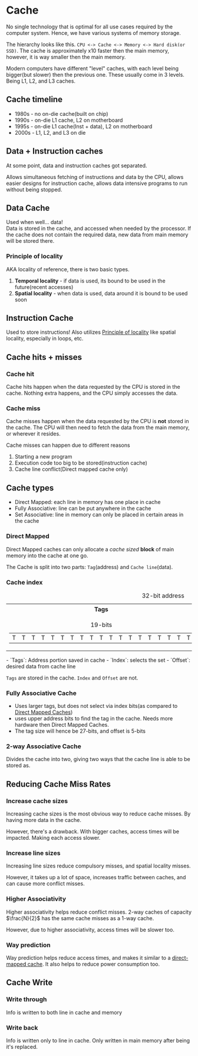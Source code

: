 # Cache
No single technology that is optimal for all use cases required by the computer system. Hence, we have various systems of memory storage.

The hierarchy looks like this. `CPU <-> Cache <-> Memory <-> Hard disk(or SSD)`. The cache is approximately x10 faster then the main memory, however, it is way smaller then the main memory.

Modern computers have different "level" caches, with each level being bigger(but slower) then the previous one. These usually come in 3 levels. Being L1, L2, and L3 caches.

## Cache timeline
- 1980s - no on-die cache(built on chip)
- 1990s - on-die L1 cache, L2 on motherboard
- 1995s - on-die L1 cache(Inst + data), L2 on motherboard
- 2000s - L1, L2, and L3 on die

## Data + Instruction caches
At some point, data and instruction caches got separated.

Allows simultaneous fetching of instructions and data by the CPU,
allows easier designs for instruction cache,
allows data intensive programs to run without being stopped.

## Data Cache
Used when well... data! \
Data is stored in the cache, and accessed when needed by the processor. If the cache does not contain the required data, new data from main memory will be stored there.

### Principle of locality
AKA locality of reference, there is two basic types.

1. **Temporal locality** - if data is used, its bound to be used in the future(recent accesses)
2. **Spatial locality** - when data is used, data around it is bound to be used soon

## Instruction Cache
Used to store instructions! Also utilizes [Principle of locality](#Principle%20of%20locality) like spatial locality, especially in loops, etc.

## Cache hits + misses
### Cache hit
Cache hits happen when the data requested by the CPU is stored in the cache.
Nothing extra happens, and the CPU simply accesses the data.
### Cache miss
Cache misses happen when the data requested by the CPU is **not** stored in the cache.
The CPU will then need to fetch the data from the main memory, or wherever it resides.

Cache misses can happen due to different reasons
1. Starting a new program
2. Execution code too big to be stored(instruction cache)
3. Cache line conflict(Direct mapped cache only)

## Cache types
- Direct Mapped: each line in memory has one place in cache
- Fully Associative: line can be put anywhere in the cache
- Set Associative: line in memory can only be placed in certain areas in the cache
### Direct Mapped
Direct Mapped caches can only allocate a *cache sized* **block** of main memory into the cache at one go.

The Cache is split into two parts: `Tag`(address) and `Cache line`(data).
### Cache index
<!-- I might have to redo this table -->
<table>
<caption>32-bit address</caption>
<tr>
<th>Tags</th>
<th>Index</th>
<th>Offset</th>
</tr>
<tr>
<td><table>
<caption>19-bits</caption>
<tr>
<td>T</td><td>T</td><td>T</td><td>T</td>
<td>T</td><td>T</td><td>T</td><td>T</td>
<td>T</td><td>T</td>
<td>T</td><td>T</td><td>T</td><td>T</td>
<td>T</td><td>T</td><td>T</td><td>T</td>
<td>T</td>
</tr>
</table></td>
<td><table>
<caption>8-bits</caption>
<tr>
<td>I</td><td>I</td><td>I</td><td>I</td>
<td>I</td><td>I</td><td>I</td><td>I</td>
</tr>
</table>
</td>
<td><table>
<caption>5-bits</caption>
<tr>
<td>O</td><td>O</td><td>O</td><td>O</td>
<td>O</td>
</tr>
</table>
</td>
</tr>
</table>
- `Tags`: Address portion saved in cache
- `Index`: selects the set
- `Offset`: desired data from cache line

`Tags` are stored in the cache. `Index` and `Offset` are not.

### Fully Associative Cache
<!-- I probably need to elaborate more when I actually... know -->
- Uses larger tags, but does not select via index bits(as compared to [Direct Mapped Caches](#Direct%20Mapped))
- uses upper address bits to find the tag in the cache. Needs more hardware then Direct Mapped Caches.
- The tag size will hence be 27-bits, and offset is 5-bits

### 2-way Associative Cache
Divides the cache into two, giving two ways that the cache line is able to be stored as.

## Reducing Cache Miss Rates
### Increase cache sizes
Increasing cache sizes is the most obvious way to reduce cache misses. By having more data in the cache.

However, there's a drawback. With bigger caches, access times will be impacted. Making each access slower.
### Increase line sizes
Increasing line sizes reduce compulsory misses, and spatial locality misses.

However, it takes up a lot of space, increases traffic between caches, and can cause more conflict misses.
### Higher Associativity
Higher associativity helps reduce conflict misses. 2-way caches of capacity $\frac{N}{2}$ has the same cache misses as a 1-way cache.

However, due to higher associativity, access times will be slower too.
### Way prediction
Way prediction helps reduce access times, and makes it similar to a [direct-mapped cache](#Direct%20Mapped). It also helps to reduce power consumption too.

## Cache Write
### Write through
Info is written to both line in cache and memory
### Write back
Info is written only to line in cache. Only written in main memory after being it's replaced.